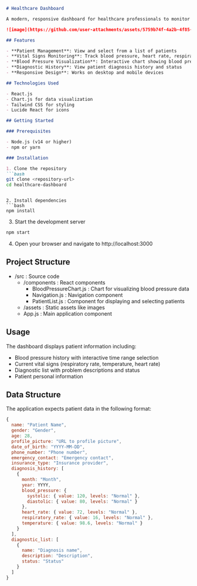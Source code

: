 ```markdown
# Healthcare Dashboard

A modern, responsive dashboard for healthcare professionals to monitor patient vital signs and medical history.

![image](https://github.com/user-attachments/assets/5759b74f-4a2b-4f85-9d0a-2b2d75e7ab3f)

## Features

- **Patient Management**: View and select from a list of patients
- **Vital Signs Monitoring**: Track blood pressure, heart rate, respiratory rate, and temperature
- **Blood Pressure Visualization**: Interactive chart showing blood pressure trends over time
- **Diagnostic History**: View patient diagnosis history and status
- **Responsive Design**: Works on desktop and mobile devices

## Technologies Used

- React.js
- Chart.js for data visualization
- Tailwind CSS for styling
- Lucide React for icons

## Getting Started

### Prerequisites

- Node.js (v14 or higher)
- npm or yarn

### Installation

1. Clone the repository
```bash
git clone <repository-url>
cd healthcare-dashboard
 ```
```

2. Install dependencies
```bash
npm install
 ```

3. Start the development server
```bash
npm start
 ```

4. Open your browser and navigate to http://localhost:3000
## Project Structure
- /src : Source code
  - /components : React components
    - BloodPressureChart.js : Chart for visualizing blood pressure data
    - Navigation.js : Navigation component
    - PatientList.js : Component for displaying and selecting patients
  - /assets : Static assets like images
  - App.js : Main application component
## Usage
The dashboard displays patient information including:

- Blood pressure history with interactive time range selection
- Current vital signs (respiratory rate, temperature, heart rate)
- Diagnostic list with problem descriptions and status
- Patient personal information
## Data Structure
The application expects patient data in the following format:

```javascript
{
  name: "Patient Name",
  gender: "Gender",
  age: 28,
  profile_picture: "URL to profile picture",
  date_of_birth: "YYYY-MM-DD",
  phone_number: "Phone number",
  emergency_contact: "Emergency contact",
  insurance_type: "Insurance provider",
  diagnosis_history: [
    {
      month: "Month",
      year: YYYY,
      blood_pressure: {
        systolic: { value: 120, levels: "Normal" },
        diastolic: { value: 80, levels: "Normal" }
      },
      heart_rate: { value: 72, levels: "Normal" },
      respiratory_rate: { value: 16, levels: "Normal" },
      temperature: { value: 98.6, levels: "Normal" }
    }
  ],
  diagnostic_list: [
    {
      name: "Diagnosis name",
      description: "Description",
      status: "Status"
    }
  ]
}
 ```
```
